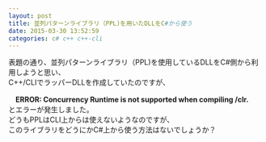 ```yaml
---
layout: post
title: 並列パターンライブラリ（PPL)を用いたDLLをC#から使う
date: 2015-03-30 13:52:59
categories: c# c++ c++-cli
---
```

<p>表題の通り、並列パターンライブラリ（PPL)を使用しているDLLをC#側から利用しようと思い、<br>
C++/CLIでラッパーDLLを作成していたのですが、</p>

<p>　<strong>ERROR: Concurrency Runtime is not supported when compiling /clr.</strong><br>
とエラーが発生しました。<br>
どうもPPLはCLI上からは使えないようなのですが、<br>
このライブラリをどうにかC#上から使う方法はないでしょうか？</p>
